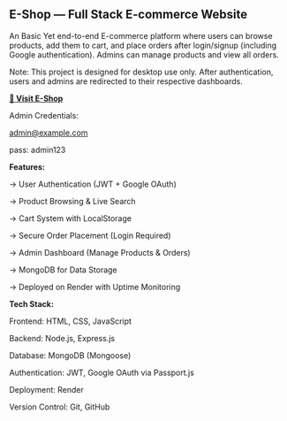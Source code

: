 ##  E-Shop — Full Stack E-commerce Website

An Basic Yet end-to-end E-commerce platform where users can browse products, add them to cart, and place orders after login/signup (including Google authentication). Admins can manage products and view all orders.

Note: This project is designed for desktop use only. After authentication, users and admins are redirected to their respective dashboards.


[**🛒 Visit E-Shop**](https://codealpha-eshop.onrender.com/auth.html)

Admin Credentials:

admin@example.com

pass: admin123

**Features:**


-> User Authentication (JWT + Google OAuth)

-> Product Browsing & Live Search

-> Cart System with LocalStorage

-> Secure Order Placement (Login Required)

-> Admin Dashboard (Manage Products & Orders)

-> MongoDB for Data Storage

-> Deployed on Render with Uptime Monitoring



**Tech Stack:**


Frontend: HTML, CSS, JavaScript

Backend: Node.js, Express.js

Database: MongoDB (Mongoose)

Authentication: JWT, Google OAuth via Passport.js

Deployment: Render

Version Control: Git, GitHub

